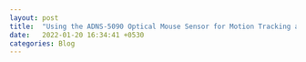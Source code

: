 ```yaml
---
layout: post
title:  "Using the ADNS-5090 Optical Mouse Sensor for Motion Tracking and Image Capture"
date:   2022-01-20 16:34:41 +0530
categories: Blog
---
```

